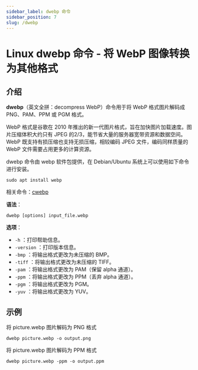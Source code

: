 ```yaml
---
sidebar_label: dwebp 命令
sidebar_position: 7
slug: /dwebp
---
```


# Linux dwebp 命令 - 将 WebP 图像转换为其他格式



## 介绍

**dwebp**（英文全拼：decompress WebP）命令用于将 WebP 格式图片解码成 PNG、PAM、PPM 或 PGM 格式。

WebP 格式是谷歌在 2010 年推出的新一代图片格式，旨在加快图片加载速度。图片压缩体积大约只有 JPEG 的2/3，能节省大量的服务器宽带资源和数据空间。WebP 既支持有损压缩也支持无损压缩，相较编码 JPEG 文件，编码同样质量的 WebP 文件需要占用更多的计算资源。

dwebp 命令由 webp 软件包提供，在 Debian/Ubuntu 系统上可以使用如下命令进行安装。

```shell
sudo apt install webp
```

相关命令：[cwebp](/linux-command/cwebp)

**语法**：

```shell
dwebp [options] input_file.webp
```

**选项**：

- `-h` ：打印帮助信息。
- `-version` ：打印版本信息。
- `-bmp` ：将输出格式更改为未压缩的 BMP。
- `-tiff` ：将输出格式更改为未压缩的 TIFF。
- `-pam` ：将输出格式更改为 PAM（保留 alpha 通道）。
- `-ppm` ：将输出格式更改为 PPM（丢弃 alpha 通道）。
- `-pgm` ：将输出格式更改为 PGM。
- `-yuv` ：将输出格式更改为 YUV。



## 示例

将 picture.webp 图片解码为 PNG 格式

```shell
dwebp picture.webp -o output.png
```

将 picture.webp 图片解码为 PPM 格式

```shell
dwebp picture.webp -ppm -o output.ppm
```





